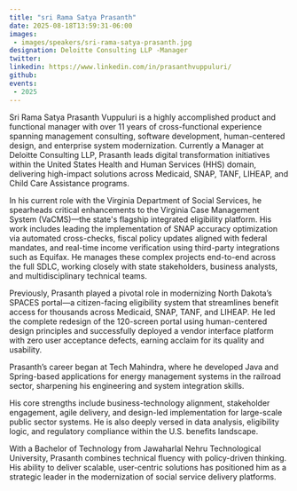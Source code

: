 ```yaml
---
title: "sri Rama Satya Prasanth"
date: 2025-08-18T13:59:31-06:00
images: 
 - images/speakers/sri-rama-satya-prasanth.jpg
designation: Deloitte Consulting LLP -Manager
twitter: 
linkedin: https://www.linkedin.com/in/prasanthvuppuluri/
github: 
events:
 - 2025
---
```


Sri Rama Satya Prasanth Vuppuluri is a highly accomplished product and functional manager with over 11 years of cross-functional experience spanning management consulting, software development, human-centered design, and enterprise system modernization. Currently a Manager at Deloitte Consulting LLP, Prasanth leads digital transformation initiatives within the United States Health and Human Services (HHS) domain, delivering high-impact solutions across Medicaid, SNAP, TANF, LIHEAP, and Child Care Assistance programs.
 
In his current role with the Virginia Department of Social Services, he spearheads critical enhancements to the Virginia Case Management System (VaCMS)—the state's flagship integrated eligibility platform. His work includes leading the implementation of SNAP accuracy optimization via automated cross-checks, fiscal policy updates aligned with federal mandates, and real-time income verification using third-party integrations such as Equifax. He manages these complex projects end-to-end across the full SDLC, working closely with state stakeholders, business analysts, and multidisciplinary technical teams.
 
Previously, Prasanth played a pivotal role in modernizing North Dakota’s SPACES portal—a citizen-facing eligibility system that streamlines benefit access for thousands across Medicaid, SNAP, TANF, and LIHEAP. He led the complete redesign of the 120-screen portal using human-centered design principles and successfully deployed a vendor interface platform with zero user acceptance defects, earning acclaim for its quality and usability.
 
Prasanth’s career began at Tech Mahindra, where he developed Java and Spring-based applications for energy management systems in the railroad sector, sharpening his engineering and system integration skills.
 
His core strengths include business-technology alignment, stakeholder engagement, agile delivery, and design-led implementation for large-scale public sector systems. He is also deeply versed in data analysis, eligibility logic, and regulatory compliance within the U.S. benefits landscape.
 
With a Bachelor of Technology from Jawaharlal Nehru Technological University, Prasanth combines technical fluency with policy-driven thinking. His ability to deliver scalable, user-centric solutions has positioned him as a strategic leader in the modernization of social service delivery platforms.
